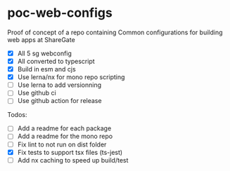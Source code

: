 # poc-web-configs
Proof of concept of a repo containing Common configurations for building web apps at ShareGate

- [X] All 5 sg webconfig
- [X] All converted to typescript
- [X] Build in esm and cjs
- [X] Use lerna/nx for mono repo scripting
- [ ] Use lerna to add versionning
- [ ] Use github ci
- [ ] Use github action for release

Todos: 
- [ ] Add a readme for each package
- [ ] Add a readme for the mono repo
- [ ] Fix lint to not run on dist folder
- [X] Fix tests to support tsx files (ts-jest)
- [ ] Add nx caching to speed up build/test
